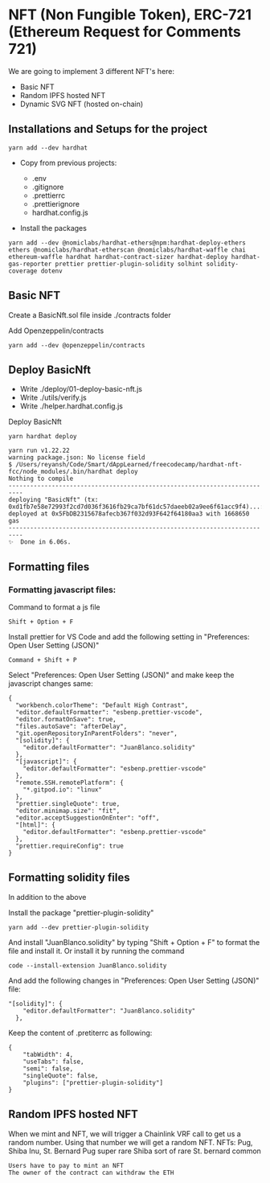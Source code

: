 # NFT (Non Fungible Token), ERC-721 (Ethereum Request for Comments 721)

We are going to implement 3 different NFT's here:

-   Basic NFT
-   Random IPFS hosted NFT
-   Dynamic SVG NFT (hosted on-chain)

## Installations and Setups for the project

```
yarn add --dev hardhat
```

-   Copy from previous projects:

    -   .env
    -   .gitignore
    -   .prettierrc
    -   .prettierignore
    -   hardhat.config.js

-   Install the packages

```
yarn add --dev @nomiclabs/hardhat-ethers@npm:hardhat-deploy-ethers ethers @nomiclabs/hardhat-etherscan @nomiclabs/hardhat-waffle chai ethereum-waffle hardhat hardhat-contract-sizer hardhat-deploy hardhat-gas-reporter prettier prettier-plugin-solidity solhint solidity-coverage dotenv
```

## Basic NFT

Create a BasicNft.sol file inside ./contracts folder

Add Openzeppelin/contracts

```
yarn add --dev @openzeppelin/contracts
```

## Deploy BasicNft

-   Write ./deploy/01-deploy-basic-nft.js
-   Write ./utils/verify.js
-   Write ./helper.hardhat.config.js

Deploy BasicNft

```
yarn hardhat deploy

```

```
yarn run v1.22.22
warning package.json: No license field
$ /Users/reyansh/Code/Smart/dAppLearned/freecodecamp/hardhat-nft-fcc/node_modules/.bin/hardhat deploy
Nothing to compile
--------------------------------------------------------------------------
deploying "BasicNft" (tx: 0xd1fb7e58e72993f2cd7d036f3616fb29ca7bf61dc57daeeb02a9ee6f61acc9f4)...: deployed at 0x5FbDB2315678afecb367f032d93F642f64180aa3 with 1668650 gas
--------------------------------------------------------------------------
✨  Done in 6.06s.
```

## Formatting files

### Formatting javascript files:

Command to format a js file

```
Shift + Option + F
```

Install prettier for VS Code and add the following setting in "Preferences: Open User Setting (JSON)"

```
Command + Shift + P
```

Select "Preferences: Open User Setting (JSON)" and make keep the javascript changes same:

```
{
  "workbench.colorTheme": "Default High Contrast",
  "editor.defaultFormatter": "esbenp.prettier-vscode",
  "editor.formatOnSave": true,
  "files.autoSave": "afterDelay",
  "git.openRepositoryInParentFolders": "never",
  "[solidity]": {
    "editor.defaultFormatter": "JuanBlanco.solidity"
  },
  "[javascript]": {
    "editor.defaultFormatter": "esbenp.prettier-vscode"
  },
  "remote.SSH.remotePlatform": {
    "*.gitpod.io": "linux"
  },
  "prettier.singleQuote": true,
  "editor.minimap.size": "fit",
  "editor.acceptSuggestionOnEnter": "off",
  "[html]": {
    "editor.defaultFormatter": "esbenp.prettier-vscode"
  },
  "prettier.requireConfig": true
}
```

## Formatting solidity files

In addition to the above

Install the package "prettier-plugin-solidity"

```
yarn add --dev prettier-plugin-solidity
```

And install "JuanBlanco.solidity" by typing "Shift + Option + F" to format the file and install it. Or install it by running the command

```
code --install-extension JuanBlanco.solidity
```

And add the following changes in "Preferences: Open User Setting (JSON)" file:

```
"[solidity]": {
    "editor.defaultFormatter": "JuanBlanco.solidity"
  },
```

Keep the content of .pretiterrc as following:

```
{
    "tabWidth": 4,
    "useTabs": false,
    "semi": false,
    "singleQuote": false,
    "plugins": ["prettier-plugin-solidity"]
}
```

## Random IPFS hosted NFT

When we mint and NFT, we will trigger a Chainlink VRF call to get us a random number.
    Using that number we will get a random NFT.
    NFTs: Pug, Shiba Inu, St. Bernard
    Pug super rare
    Shiba sort of rare
    St. bernard common

    Users have to pay to mint an NFT
    The owner of the contract can withdraw the ETH